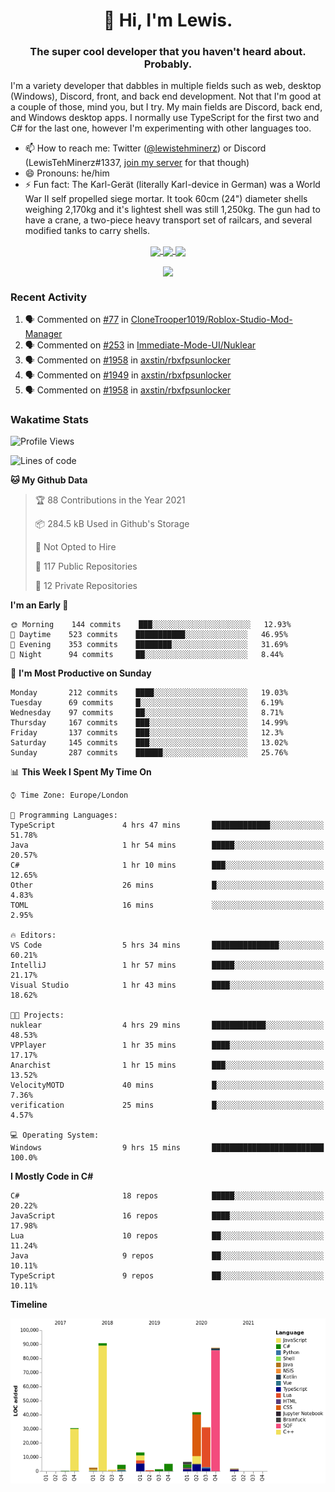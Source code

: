<h1 align="center">👋 Hi, I'm Lewis.</h1>
<h3 align="center">The super cool developer that you haven't heard about. Probably.</h3>

I'm a variety developer that dabbles in multiple fields such as web, desktop (Windows), Discord, front, and back end development. Not that I'm good at a couple of those, mind you, but I try. My main fields are Discord, back end, and Windows desktop apps. I normally use TypeScript for the first two and C# for the last one, however I'm experimenting with other languages too.

- 📫 How to reach me: Twitter ([@lewistehminerz](https://twitter.com/lewistehminerz)) or Discord (LewisTehMinerz#1337, [join my server](https://discord.gg/XnUh7JB) for that though)
- 😄 Pronouns: he/him
- ⚡ Fun fact: The Karl-Gerät (literally Karl-device in German) was a World War II self propelled siege mortar. It took 60cm (24") diameter shells weighing 2,170kg and it's lightest shell was still 1,250kg. The gun had to have a crane, a two-piece heavy transport set of railcars, and several modified tanks to carry shells.

<p align="center">
  <a href="https://github.com/anuraghazra/github-readme-stats">
    <img align="center" src="https://github-readme-stats.vercel.app/api?username=LewisTehMinerz&count_private=true&show_icons=true&theme=gruvbox">
  </a>
  <a href="https://github.com/anuraghazra/github-readme-stats">
    <img align="center" src="https://github-readme-stats.vercel.app/api/top-langs?username=LewisTehMinerz&layout=compact&theme=gruvbox">
  </a>
  <a href="https://github.com/anuraghazra/github-readme-stats">
    <img align="center" src="https://github-readme-stats.vercel.app/api/wakatime?username=LewisTehMinerz&layout=compact&theme=gruvbox">
  </a>
</p>

<p align="center">
  <a href="https://github.com/ryo-ma/github-profile-trophy">
    <img align="center" src="https://github-profile-trophy.vercel.app/?username=ryo-ma&theme=gruvbox">
  </a>
</p>

### Recent Activity
<!--START_SECTION:activity-->
1. 🗣 Commented on [#77](https://github.com/CloneTrooper1019/Roblox-Studio-Mod-Manager/issues/77) in [CloneTrooper1019/Roblox-Studio-Mod-Manager](https://github.com/CloneTrooper1019/Roblox-Studio-Mod-Manager)
2. 🗣 Commented on [#253](https://github.com/Immediate-Mode-UI/Nuklear/issues/253) in [Immediate-Mode-UI/Nuklear](https://github.com/Immediate-Mode-UI/Nuklear)
3. 🗣 Commented on [#1958](https://github.com/axstin/rbxfpsunlocker/issues/1958) in [axstin/rbxfpsunlocker](https://github.com/axstin/rbxfpsunlocker)
4. 🗣 Commented on [#1949](https://github.com/axstin/rbxfpsunlocker/issues/1949) in [axstin/rbxfpsunlocker](https://github.com/axstin/rbxfpsunlocker)
5. 🗣 Commented on [#1958](https://github.com/axstin/rbxfpsunlocker/issues/1958) in [axstin/rbxfpsunlocker](https://github.com/axstin/rbxfpsunlocker)
<!--END_SECTION:activity-->

### Wakatime Stats
<!--START_SECTION:waka-->
![Profile Views](http://img.shields.io/badge/Profile%20Views-3-blue)

![Lines of code](https://img.shields.io/badge/From%20Hello%20World%20I%27ve%20Written-319493%20lines%20of%20code-blue)

**🐱 My Github Data** 

> 🏆 88 Contributions in the Year 2021
 > 
> 📦 284.5 kB Used in Github's Storage 
 > 
> 🚫 Not Opted to Hire
 > 
> 📜 117 Public Repositories 
 > 
> 🔑 12 Private Repositories  
 > 
**I'm an Early 🐤** 

```text
🌞 Morning    144 commits    ███░░░░░░░░░░░░░░░░░░░░░░   12.93% 
🌆 Daytime    523 commits    ███████████░░░░░░░░░░░░░░   46.95% 
🌃 Evening    353 commits    ████████░░░░░░░░░░░░░░░░░   31.69% 
🌙 Night      94 commits     ██░░░░░░░░░░░░░░░░░░░░░░░   8.44%

```
📅 **I'm Most Productive on Sunday** 

```text
Monday       212 commits    ████░░░░░░░░░░░░░░░░░░░░░   19.03% 
Tuesday      69 commits     █░░░░░░░░░░░░░░░░░░░░░░░░   6.19% 
Wednesday    97 commits     ██░░░░░░░░░░░░░░░░░░░░░░░   8.71% 
Thursday     167 commits    ███░░░░░░░░░░░░░░░░░░░░░░   14.99% 
Friday       137 commits    ███░░░░░░░░░░░░░░░░░░░░░░   12.3% 
Saturday     145 commits    ███░░░░░░░░░░░░░░░░░░░░░░   13.02% 
Sunday       287 commits    ██████░░░░░░░░░░░░░░░░░░░   25.76%

```


📊 **This Week I Spent My Time On** 

```text
⌚︎ Time Zone: Europe/London

💬 Programming Languages: 
TypeScript               4 hrs 47 mins       █████████████░░░░░░░░░░░░   51.78% 
Java                     1 hr 54 mins        █████░░░░░░░░░░░░░░░░░░░░   20.57% 
C#                       1 hr 10 mins        ███░░░░░░░░░░░░░░░░░░░░░░   12.65% 
Other                    26 mins             █░░░░░░░░░░░░░░░░░░░░░░░░   4.83% 
TOML                     16 mins             ░░░░░░░░░░░░░░░░░░░░░░░░░   2.95%

🔥 Editors: 
VS Code                  5 hrs 34 mins       ███████████████░░░░░░░░░░   60.21% 
IntelliJ                 1 hr 57 mins        █████░░░░░░░░░░░░░░░░░░░░   21.17% 
Visual Studio            1 hr 43 mins        ████░░░░░░░░░░░░░░░░░░░░░   18.62%

🐱‍💻 Projects: 
nuklear                  4 hrs 29 mins       ████████████░░░░░░░░░░░░░   48.53% 
VPPlayer                 1 hr 35 mins        ████░░░░░░░░░░░░░░░░░░░░░   17.17% 
Anarchist                1 hr 15 mins        ███░░░░░░░░░░░░░░░░░░░░░░   13.52% 
VelocityMOTD             40 mins             █░░░░░░░░░░░░░░░░░░░░░░░░   7.36% 
verification             25 mins             █░░░░░░░░░░░░░░░░░░░░░░░░   4.57%

💻 Operating System: 
Windows                  9 hrs 15 mins       █████████████████████████   100.0%

```

**I Mostly Code in C#** 

```text
C#                       18 repos            █████░░░░░░░░░░░░░░░░░░░░   20.22% 
JavaScript               16 repos            ████░░░░░░░░░░░░░░░░░░░░░   17.98% 
Lua                      10 repos            ██░░░░░░░░░░░░░░░░░░░░░░░   11.24% 
Java                     9 repos             ██░░░░░░░░░░░░░░░░░░░░░░░   10.11% 
TypeScript               9 repos             ██░░░░░░░░░░░░░░░░░░░░░░░   10.11%

```


**Timeline**

![Chart not found](https://raw.githubusercontent.com/LewisTehMinerz/LewisTehMinerz/master/charts/bar_graph.png) 


<!--END_SECTION:waka-->

